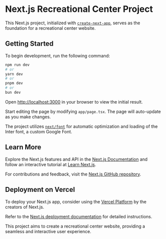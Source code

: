 # Next.js Recreational Center Project

This Next.js project, initialized with [`create-next-app`](https://github.com/vercel/next.js/tree/canary/packages/create-next-app), serves as the foundation for a recreational center website.

## Getting Started

To begin development, run the following command:

```bash
npm run dev
# or
yarn dev
# or
pnpm dev
# or
bun dev
```

Open [http://localhost:3000](http://localhost:3000) in your browser to view the initial result.

Start editing the page by modifying `app/page.tsx`. The page will auto-update as you make changes.

The project utilizes [`next/font`](https://nextjs.org/docs/basic-features/font-optimization) for automatic optimization and loading of the Inter font, a custom Google Font.

## Learn More

Explore the Next.js features and API in the [Next.js Documentation](https://nextjs.org/docs) and follow an interactive tutorial at [Learn Next.js](https://nextjs.org/learn).

For contributions and feedback, visit the [Next.js GitHub repository](https://github.com/vercel/next.js/).

## Deployment on Vercel

To deploy your Next.js app, consider using the [Vercel Platform](https://vercel.com/new?utm_medium=default-template&filter=next.js&utm_source=create-next-app&utm_campaign=create-next-app-readme) by the creators of Next.js.

Refer to the [Next.js deployment documentation](https://nextjs.org/docs/deployment) for detailed instructions.

This project aims to create a recreational center website, providing a seamless and interactive user experience.
